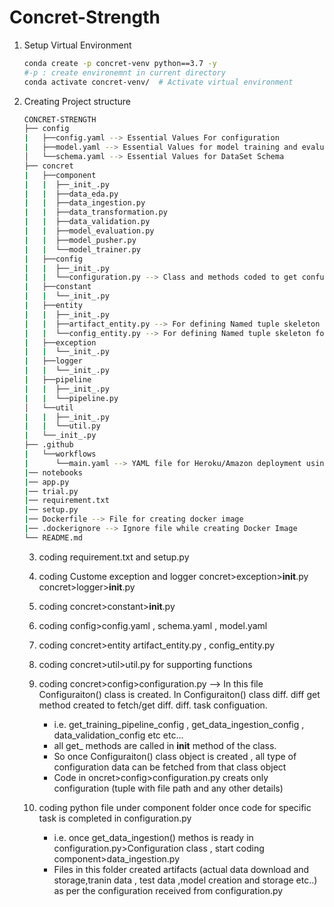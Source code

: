# Concret-Strength

1. Setup Virtual Environment
   ```bash
   conda create -p concret-venv python==3.7 -y
   #-p : create environemnt in current directory
   conda activate concret-venv/  # Activate virtual environment
   ```

2. Creating Project structure
   ```bash
   CONCRET-STRENGTH
   ├── config
   |   ├──config.yaml --> Essential Values For configuration 
   |   ├──model.yaml --> Essential Values for model training and evaluation
   │   └──schema.yaml --> Essential Values for DataSet Schema
   ├── concret
   |   ├──component
   |   |  ├──_init_.py
   |   |  ├──data_eda.py
   |   |  ├──data_ingestion.py
   |   |  ├──data_transformation.py
   |   |  ├──data_validation.py
   |   |  ├──model_evaluation.py
   |   |  ├──model_pusher.py
   |   |  └──model_trainer.py
   |   ├──config
   |   |  ├──_init_.py
   |   |  └──configuration.py --> Class and methods coded to get confuguration data (returns configuration data(entity) having format defined in entity)
   |   ├──constant
   |   |  └──_init_.py
   |   ├──entity
   |   |  ├──_init_.py
   |   |  ├──artifact_entity.py --> For defining Named tuple skeleton for artifact related operation
   |   |  └──config_entity.py --> For defining Named tuple skeleton for configuration related operation
   |   ├──exception
   |   |  └──_init_.py
   |   ├──logger
   |   |  └──_init_.py
   |   ├──pipeline
   |   |  ├──_init_.py
   |   |  └──pipeline.py
   │   └──util
   |   |  ├──_init_.py
   |   |  └──util.py
   |   └──_init_.py
   ├── .github
   |   └──workflows
   |      └──main.yaml --> YAML file for Heroku/Amazon deployment using GitHub Action
   |── notebooks
   |── app.py
   |── trial.py
   |── requirement.txt
   |── setup.py
   |── Dockerfile --> File for creating docker image
   |── .dockerignore --> Ignore file while creating Docker Image
   └── README.md
   ```

   3. coding requirement.txt and setup.py

   4. coding Custome exception and logger
      concret>exception>__init__.py
      concret>logger>__init__.py

   5. coding concret>constant>__init__.py

   6. coding config>config.yaml , schema.yaml , model.yaml

   7. coding concret>entity artifact_entity.py , config_entity.py

   8. coding concret>util>util.py for supporting functions

   9. coding concret>config>configuration.py --> In this file Configuraiton() class is created. In Configuraiton() class diff. diff get method created to fetch/get diff. diff. task configuation.
      - i.e. get_training_pipeline_config , get_data_ingestion_config , data_validation_config etc etc...
      - all get_ methods are called in __init__ method of the class.
      - So once Configuraiton() class object is created , all type of configuration data can be fetched from that class object
      - Code in oncret>config>configuration.py creats only configuration (tuple with file path and any other details)

   10. coding python file under component folder once code for specific task is completed in configuration.py
       - i.e. once get_data_ingestion() methos is ready in configuration.py>Configuration class , start coding component>data_ingestion.py
       - Files in this folder created artifacts (actual data download and storage,tranin data , test data ,model creation and storage etc..) as per the configuration received from configuration.py